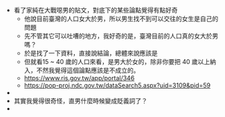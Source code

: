 - 看了家純在大戰噁男的貼文，對底下的某些論點覺得有點好奇
	- 他說目前臺灣的人口女大於男，所以男生找不到可以交往的女生是自己的問題
	- 先不管其它可以吐嘈的地方，我好奇的是，臺灣目前的人口真的女大於男嗎？
	- 於是找了一下資料，直接說結論，總體來說應該是
	- 但就看15 ~ 40 歲的人口來看，是男大於女的，除非你要把 40 歲以上納入，不然我覺得這個論點應該是不成立的。
	- https://www.ris.gov.tw/app/portal/346
	- https://pop-proj.ndc.gov.tw/dataSearch5.aspx?uid=3109&pid=59
-
- 其實我覺得很奇怪，直男什麼時候變成貶義詞了？
-